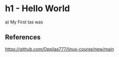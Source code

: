 # h1 - Hello World

a) My First tas was

## References

https://github.com/Oppilas777/linux-course/new/main 
